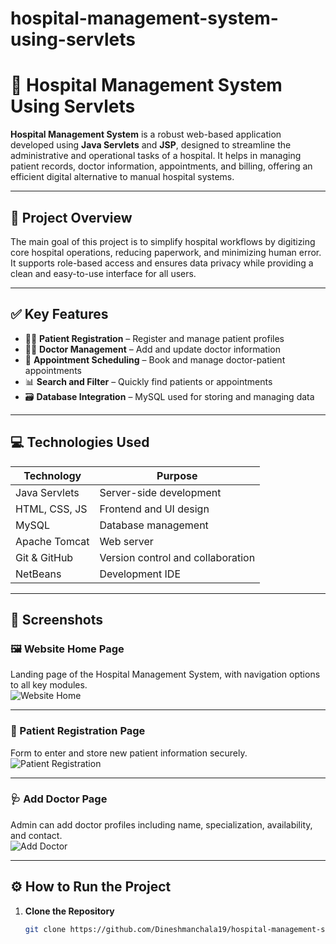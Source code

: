 # hospital-management-system-using-servlets
# 🏥 Hospital Management System Using Servlets

**Hospital Management System** is a robust web-based application developed using **Java Servlets** and **JSP**, designed to streamline the administrative and operational tasks of a hospital. It helps in managing patient records, doctor information, appointments, and billing, offering an efficient digital alternative to manual hospital systems.

---

## 📘 Project Overview

The main goal of this project is to simplify hospital workflows by digitizing core hospital operations, reducing paperwork, and minimizing human error. It supports role-based access and ensures data privacy while providing a clean and easy-to-use interface for all users.

---

## ✅ Key Features

- 🧍‍♂️ **Patient Registration** – Register and manage patient profiles
- 👨‍⚕️ **Doctor Management** – Add and update doctor information
- 📅 **Appointment Scheduling** – Book and manage doctor-patient appointments
- 📊 **Search and Filter** – Quickly find patients or appointments
- 🗃️ **Database Integration** – MySQL used for storing and managing data

---

## 💻 Technologies Used

| Technology         | Purpose                      |
|--------------------|-------------------------------|
| Java Servlets      | Server-side development        |
| HTML, CSS, JS      | Frontend and UI design         |
| MySQL              | Database management            |
| Apache Tomcat      | Web server                     |
| Git & GitHub       | Version control and collaboration |
| NetBeans           | Development IDE                |

---

## 📸 Screenshots

### 🖼️ Website Home Page  
Landing page of the Hospital Management System, with navigation options to all key modules.  
![Website Home](assets/homepage.png)

---

### 🧾 Patient Registration Page  
Form to enter and store new patient information securely.  
![Patient Registration](assets/patient_registration.png)

---

### 🩺 Add Doctor Page  
Admin can add doctor profiles including name, specialization, availability, and contact.  
![Add Doctor](assets/add_doctor.png)

---



## ⚙️ How to Run the Project

1. **Clone the Repository**  
   ```bash
   git clone https://github.com/Dineshmanchala19/hospital-management-system-using-servlets.git
